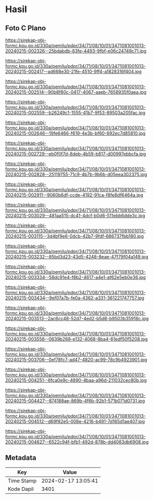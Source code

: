# Hasil

## Foto C Plano

https://sirekap-obj-formc.kpu.go.id/330a/pemilu/pdpr/34/71/08/10/01/3471081001013-20240215-002326--25bdabdb-83fe-4493-9fbf-e06c24748c71.jpg

https://sirekap-obj-formc.kpu.go.id/330a/pemilu/pdpr/34/71/08/10/01/3471081001013-20240215-002417--ad668e30-21fe-4510-9ff4-a1828316f404.jpg

https://sirekap-obj-formc.kpu.go.id/330a/pemilu/pdpr/34/71/08/10/01/3471081001013-20240215-002514--90b8f80c-0417-4067-aaeb-7658935f0aea.jpg

https://sirekap-obj-formc.kpu.go.id/330a/pemilu/pdpr/34/71/08/10/01/3471081001013-20240215-002559--b26249c1-1555-41b7-9f53-89503a205fac.jpg

https://sirekap-obj-formc.kpu.go.id/330a/pemilu/pdpr/34/71/08/10/01/3471081001013-20240215-002646--19fe6466-f619-4e3b-bf60-692ec7d85810.jpg

https://sirekap-obj-formc.kpu.go.id/330a/pemilu/pdpr/34/71/08/10/01/3471081001013-20240215-002729--eb0f0f7d-8deb-4b59-b817-d00997ebbcfa.jpg

https://sirekap-obj-formc.kpu.go.id/330a/pemilu/pdpr/34/71/08/10/01/3471081001013-20240215-002828--25119755-71c9-4b7b-9b6b-d05eea302375.jpg

https://sirekap-obj-formc.kpu.go.id/330a/pemilu/pdpr/34/71/08/10/01/3471081001013-20240215-002911--9060b6df-ccde-4192-91ca-f8fe8df6464a.jpg

https://sirekap-obj-formc.kpu.go.id/330a/pemilu/pdpr/34/71/08/10/01/3471081001013-20240215-003029--481aa515-dc41-4dcf-b0d6-511ebb6dde3c.jpg

https://sirekap-obj-formc.kpu.go.id/330a/pemilu/pdpr/34/71/08/10/01/3471081001013-20240215-003115--3d4bf9e6-0dcb-42b7-9fdf-686737fbb180.jpg

https://sirekap-obj-formc.kpu.go.id/330a/pemilu/pdpr/34/71/08/10/01/3471081001013-20240215-003232--85bd3d23-43d5-4248-8eae-47f79f04a149.jpg

https://sirekap-obj-formc.kpu.go.id/330a/pemilu/pdpr/34/71/08/10/01/3471081001013-20240215-003334--58dc91e4-f8b2-4617-a4e1-af62e5eb0e36.jpg

https://sirekap-obj-formc.kpu.go.id/330a/pemilu/pdpr/34/71/08/10/01/3471081001013-20240215-003434--9ef07a7b-fe0a-4362-a331-361221747757.jpg

https://sirekap-obj-formc.kpu.go.id/330a/pemilu/pdpr/34/71/08/10/01/3471081001013-20240215-003513--2ac6cc48-52d7-4ed2-b5d8-b9503b35918c.jpg

https://sirekap-obj-formc.kpu.go.id/330a/pemilu/pdpr/34/71/08/10/01/3471081001013-20240215-003556--0639b268-e132-4068-8ba4-61edf50f5208.jpg

https://sirekap-obj-formc.kpu.go.id/330a/pemilu/pdpr/34/71/08/10/01/3471081001013-20240215-003706--0ef78fc7-ad47-4820-ac99-78c9b4923901.jpg

https://sirekap-obj-formc.kpu.go.id/330a/pemilu/pdpr/34/71/08/10/01/3471081001013-20240215-004251--6fca0e9c-4890-4baa-a96d-211032cec80b.jpg

https://sirekap-obj-formc.kpu.go.id/330a/pemilu/pdpr/34/71/08/10/01/3471081001013-20240215-004427--874188ae-869b-4f6b-92b1-571b071d0731.jpg

https://sirekap-obj-formc.kpu.go.id/330a/pemilu/pdpr/34/71/08/10/01/3471081001013-20240215-004512--d69f82e5-008e-4216-b491-7d165d1ae407.jpg

https://sirekap-obj-formc.kpu.go.id/330a/pemilu/pdpr/34/71/08/10/01/3471081001013-20240215-004627--6522c94f-bfb1-492d-878b-dd4063db6908.jpg


## Metadata

| Key        | Value               |
| ---------- | ------------------- |
| Time Stamp | 2024-02-17 13:05:41 |
| Kode Dapil | 3401                |



